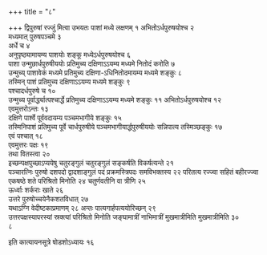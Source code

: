 +++
title = "८"

+++
द्विपुरुषां रज्जुं मित्वा उभयतः पाशां मध्ये लक्षणम् १
अभितोऽर्धपुरुषयोश्च २  
मध्यमात्
पुरुषपञ्चमे ३  
अर्धे च ४  
अनुपृष्ठ्यामायम्य पाशयोः शङ्कू
मध्येऽर्धपुरुषयोश्च ६  
पाशा उन्मुछार्धपुरुषीययोः
प्रतिमुच्य दक्षिणाऽऽयम्य मध्यमे नितोदं करोति ७  
उन्मुच्य् पाशावेकं
मध्यमे प्रतिमुच्य दक्षिणा-ऽधिनितोदमायम्य मध्यमे शङ्कुः ८  
तस्मिन् पाशं
प्रतिमुच्य दक्षिणाऽऽयम्य मध्यमे शङ्कुः ९  
पश्चादर्धपुरुषे च १०  
उन्मुच्य
पूर्वार्द्ध्यात्पश्चार्द्धे प्रतिमुच्य दक्षिणाऽऽयम्य मध्यमे शङ्कुः ११
अभितोऽर्धपुरुषयोश्च १२  
एवमुत्तरोऽन्तः १३  
दक्षिणे पार्श्वे
पूर्ववदायम्य पञ्चमभागीये शङ्कुः १५  
तस्मिनिपाशं
प्रतिमुच्य पूर्वे चार्धपुरुषीये
पञ्चमभागीयार्द्धपुरुषीययोः
सन्निपात्य तस्मिञ्छङ्कुः १७  
एवं पश्चात् १८  
एवमुत्तरः पक्षः १९  
तथा
वितस्त्वा २०  
इच्छन्पक्षपुच्छाऽप्ययेषु चतुरङ्गुलं
चतुरङ्गुलं सङ्कर्षति विकर्षत्यन्ते २१  
पञ्चारत्निः
पुरुषो दशपदो द्वादशाङ्गुलं पदं प्रक्रमस्त्रिपदः समविभक्तस्य २२
परितत्य रज्ज्वा सहितं बहीरज्ज्वा एकषष्ठे शते परिश्रितो मिनोति २४
चतुर्णवतीनि वा त्रीणि २५  
ऊर्ध्वाः शर्कराः खाते २६  
उत्तरे
पुरुषोच्चयेनैकशतविधात् २७  
यथाऽग्नि वेदीष्टकाप्रमाणम् २८
अन्तः पात्यगार्हपत्ययोरिच्छन् २९  
उत्तरपक्षस्यापरस्यां स्रक्त्यां
परिश्रितो मिनोति जङ्घामात्रीं नाभिमात्रीं मुखमात्रीमिति
मुखमात्रीमिति ३०  
८

इति कात्यायनसूत्रे षोडशोऽध्यायः १६

 